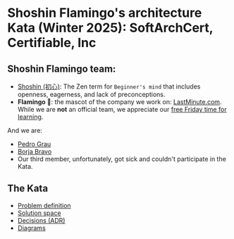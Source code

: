 # Shoshin Flamingo's architecture Kata (Winter 2025): SoftArchCert, Certifiable, Inc

## Shoshin Flamingo team:

* [Shoshin (初心)](https://en.wikipedia.org/wiki/Shoshin): The Zen term for `Beginner's mind` that includes openness,
  eagerness, and lack of preconceptions.
* **Flamingo 🦩**: the mascot of the company we work on: [LastMinute.com](https://www.es.lastminute.com/). While we are **not** an official team, we appreciate our [free Friday time for learning](https://technology.lastminute.com/tech-learning-and-development-friyay/).

And we are:
* [Pedro Grau](https://github.com/pedrograuminute)
* [Borja Bravo](https://github.com/borjab)
* Our third member, unfortunately, got sick and couldn't participate in the Kata.  

## The Kata
* [Problem definition](1-problem-definition)
* [Solution space](2-solution-space)
* [Decisions (ADR)](3-decisions%20(ADRs)/README.md)
* [Diagrams](4-diagrams)




